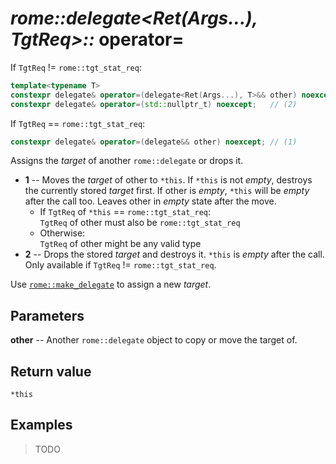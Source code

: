 # _rome::delegate<Ret(Args...), TgtReq>::_ **operator=**

If `TgtReq` != `rome::tgt_stat_req`:

```cpp
template<typename T>
constexpr delegate& operator=(delegate<Ret(Args...), T>&& other) noexcept; // (1)
constexpr delegate& operator=(std::nullptr_t) noexcept;   // (2)
```

If `TgtReq` == `rome::tgt_stat_req`:

```cpp
constexpr delegate& operator=(delegate&& other) noexcept; // (1)
```

Assigns the _target_ of another `rome::delegate` or drops it.

- **1** -- Moves the _target_ of other to `*this`. If `*this` is not _empty_, destroys the currently stored _target_ first. If other is _empty_, `*this` will be _empty_ after the call too. Leaves other in _empty_ state after the move.
  - If `TgtReq` of `*this` == `rome::tgt_stat_req`:  
    `TgtReq` of other must also be `rome::tgt_stat_req`
  - Otherwise:  
    `TgtReq` of other might be any valid type
- **2** -- Drops the stored _target_ and destroys it. `*this` is _empty_ after the call.  
  Only available if `TgtReq` != `rome::tgt_stat_req`.

Use [`rome::make_delegate`](../delegate/make_delegate.md) to assign a new _target_.

## Parameters

**other** -- Another `rome::delegate` object to copy or move the target of.

## Return value

`*this`

## Examples

> TODO
